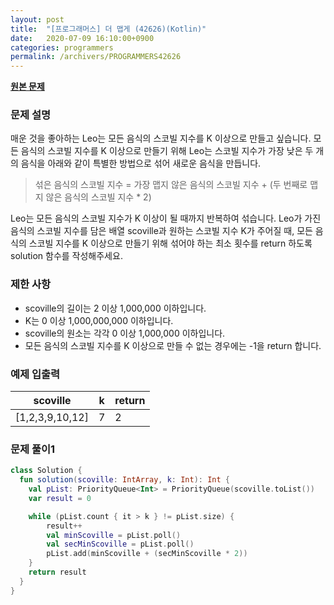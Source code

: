 ```yaml
---
layout: post
title:  "[프로그래머스] 더 맵게 (42626)(Kotlin)"
date:   2020-07-09 16:10:00+0900
categories: programmers
permalink: /archivers/PROGRAMMERS42626
---
```


**[원본 문제](https://programmers.co.kr/learn/courses/30/lessons/42626)**

### 문제 설명

매운 것을 좋아하는 Leo는 모든 음식의 스코빌 지수를 K 이상으로 만들고 싶습니다. 모든 음식의 스코빌 지수를 K 이상으로 만들기 위해 Leo는 스코빌 지수가 가장 낮은 두 개의 음식을 아래와 같이 특별한 방법으로 섞어 새로운 음식을 만듭니다.

> 섞은 음식의 스코빌 지수 = 가장 맵지 않은 음식의 스코빌 지수 + (두 번째로 맵지 않은 음식의 스코빌 지수 * 2)

Leo는 모든 음식의 스코빌 지수가 K 이상이 될 때까지 반복하여 섞습니다.
Leo가 가진 음식의 스코빌 지수를 담은 배열 scoville과 원하는 스코빌 지수 K가 주어질 때, 모든 음식의 스코빌 지수를 K 이상으로 만들기 위해 섞어야 하는 최소 횟수를 return 하도록 solution 함수를 작성해주세요.

### 제한 사항

  * scoville의 길이는 2 이상 1,000,000 이하입니다.
  * K는 0 이상 1,000,000,000 이하입니다.
  * scoville의 원소는 각각 0 이상 1,000,000 이하입니다.
  * 모든 음식의 스코빌 지수를 K 이상으로 만들 수 없는 경우에는 -1을 return 합니다.

### 예제 입출력

|scoville|k|return|
|-|-|-|
|[1,2,3,9,10,12]|7|2|

### 문제 풀이1

```kotlin
class Solution {
  fun solution(scoville: IntArray, k: Int): Int {
    val pList: PriorityQueue<Int> = PriorityQueue(scoville.toList())
    var result = 0

    while (pList.count { it > k } != pList.size) {
        result++
        val minScoville = pList.poll()
        val secMinScoville = pList.poll()
        pList.add(minScoville + (secMinScoville * 2))
    }
    return result
  }
}
```
